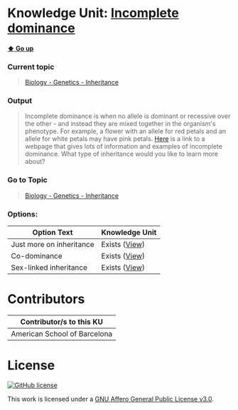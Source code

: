 # Knowledge Unit: [Incomplete dominance](../../knowledge_units/biology-genetics-inheritance/incomplete-dominance.md)

#### [:arrow_up: Go up](../../topics/biology-genetics-inheritance.md)
### Current topic
> [Biology - Genetics - Inheritance](../../topics/biology-genetics-inheritance.md)
### Output
> Incomplete dominance is when no allele is dominant or recessive over the other - and instead they are mixed together in the organism&#039;s phenotype. For example, a flower with an allele for red petals and an allele for white petals may have pink petals. [Here](https://examples.yourdictionary.com/examples-of-incomplete-dominance.html) is a link to a webpage that gives lots of information and examples of incomplete dominance. What type of inheritance would you like to learn more about?
### Go to Topic
> [Biology - Genetics - Inheritance](../../topics/biology-genetics-inheritance.md)

### Options: 

| Option Text | Knowledge Unit |
| - | - |  
| Just more on inheritance  |  Exists ([View](../../knowledge_units/biology-genetics-inheritance/just-more-on-inheritance.md))  |  
| Co-dominance  |  Exists ([View](../../knowledge_units/biology-genetics-inheritance/co-dominance.md))  |  
| Sex-linked inheritance  |  Exists ([View](../../knowledge_units/biology-genetics-inheritance/sex-linked-inheritance.md))  | 

# Contributors

| Contributor/s to this KU |
| - | 
| American School of Barcelona |

# License
[![GitHub license](https://img.shields.io/github/license/inbrainz/cerebro)](https://github.com/inbrainz/cerebro/blob/master/LICENSE)

This work is licensed under a [GNU Affero General Public License v3.0](https://www.gnu.org/licenses/agpl-3.0.txt).